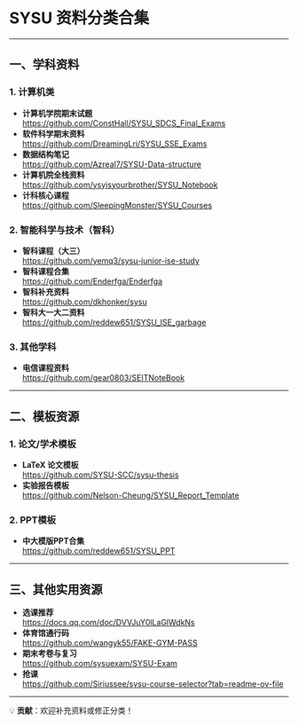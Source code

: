 # SYSU 资料分类合集

---

## 一、学科资料  
### 1. 计算机类  
- **计算机学院期末试题**  
  https://github.com/ConstHall/SYSU_SDCS_Final_Exams  
- **软件科学期末资料**  
  https://github.com/DreamingLri/SYSU_SSE_Exams  
- **数据结构笔记**  
  https://github.com/Azreal7/SYSU-Data-structure  
- **计算机院全栈资料**  
  https://github.com/ysyisyourbrother/SYSU_Notebook  
- **计科核心课程**  
  https://github.com/SleepingMonster/SYSU_Courses  

### 2. 智能科学与技术（智科）  
- **智科课程（大三）**  
  https://github.com/yemq3/sysu-junior-ise-study  
- **智科课程合集**  
  https://github.com/Enderfga/Enderfga  
- **智科补充资料**  
  https://github.com/dkhonker/sysu
- **智科大一大二资料**  
  https://github.com/reddew651/SYSU_ISE_garbage

### 3. 其他学科  
- **电信课程资料**  
  https://github.com/gear0803/SEITNoteBook  

---

## 二、模板资源  
### 1. 论文/学术模板  
- **LaTeX 论文模板**  
  https://github.com/SYSU-SCC/sysu-thesis  
- **实验报告模板**  
  https://github.com/Nelson-Cheung/SYSU_Report_Template  

### 2. PPT模板  
- **中大模版PPT合集**  
  https://github.com/reddew651/SYSU_PPT  

---

## 三、其他实用资源  
- **选课推荐**  
  https://docs.qq.com/doc/DVVJuY0lLaGlWdkNs  
- **体育馆通行码**  
  https://github.com/wangyk55/FAKE-GYM-PASS  
- **期末考卷与复习**  
  https://github.com/sysuexam/SYSU-Exam
- **抢课**  
  https://github.com/Siriussee/sysu-course-selector?tab=readme-ov-file

---

💡 **贡献**：欢迎补充资料或修正分类！
